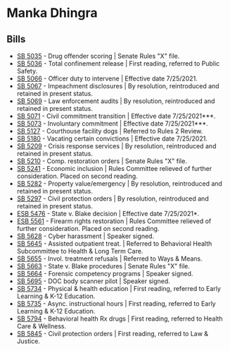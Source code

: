 # Manka Dhingra
## Bills
* [SB 5035](/bill/2021-22/sb/5035/) - Drug offender scoring | Senate Rules "X" file.
* [SB 5036](/bill/2021-22/sb/5036/) - Total confinement release | First reading, referred to Public Safety.
* [SB 5066](/bill/2021-22/sb/5066/) - Officer duty to intervene | Effective date 7/25/2021.
* [SB 5067](/bill/2021-22/sb/5067/) - Impeachment disclosures | By resolution, reintroduced and retained in present status.
* [SB 5069](/bill/2021-22/sb/5069/) - Law enforcement audits | By resolution, reintroduced and retained in present status.
* [SB 5071](/bill/2021-22/sb/5071/) - Civil commitment transition | Effective date 7/25/2021***.
* [SB 5073](/bill/2021-22/sb/5073/) - Involuntary commitment | Effective date 7/25/2021***.
* [SB 5127](/bill/2021-22/sb/5127/) - Courthouse facility dogs | Referred to Rules 2 Review.
* [SB 5180](/bill/2021-22/sb/5180/) - Vacating certain convictions | Effective date 7/25/2021.
* [SB 5209](/bill/2021-22/sb/5209/) - Crisis response services | By resolution, reintroduced and retained in present status.
* [SB 5210](/bill/2021-22/sb/5210/) - Comp. restoration orders | Senate Rules "X" file.
* [SB 5241](/bill/2021-22/sb/5241/) - Economic inclusion | Rules Committee relieved of further consideration.  Placed on second reading.
* [SB 5282](/bill/2021-22/sb/5282/) - Property value/emergency | By resolution, reintroduced and retained in present status.
* [SB 5297](/bill/2021-22/sb/5297/) - Civil protection orders | By resolution, reintroduced and retained in present status.
* [ESB 5476](/bill/2021-22/esb/5476/) - State v. Blake decision | Effective date 7/25/2021*.
* [ESB 5561](/bill/2021-22/esb/5561/) - Firearm rights restoration | Rules Committee relieved of further consideration.  Placed on second reading.
* [SB 5628](/bill/2021-22/sb/5628/) - Cyber harassment | Speaker signed.
* [SB 5645](/bill/2021-22/sb/5645/) - Assisted outpatient treat. | Referred to Behavioral Health Subcommittee to Health & Long Term Care.
* [SB 5655](/bill/2021-22/sb/5655/) - Invol. treatment refusals | Referred to Ways & Means.
* [SB 5663](/bill/2021-22/sb/5663/) - State v. Blake procedures | Senate Rules "X" file.
* [SB 5664](/bill/2021-22/sb/5664/) - Forensic competency programs | Speaker signed.
* [SB 5695](/bill/2021-22/sb/5695/) - DOC body scanner pilot | Speaker signed.
* [SB 5734](/bill/2021-22/sb/5734/) - Physical & health education | First reading, referred to Early Learning & K-12 Education.
* [SB 5735](/bill/2021-22/sb/5735/) - Async. instructional hours | First reading, referred to Early Learning & K-12 Education.
* [SB 5794](/bill/2021-22/sb/5794/) - Behavioral health Rx drugs | First reading, referred to Health Care & Wellness.
* [SB 5845](/bill/2021-22/sb/5845/) - Civil protection orders | First reading, referred to Law & Justice.
